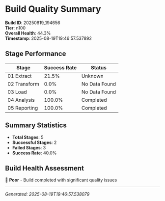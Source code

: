 # Build Quality Summary

**Build ID**: 20250819_194656  
**Tier**: n100  
**Overall Health**: 44.3%  
**Timestamp**: 2025-08-19T19:46:57.537892

## Stage Performance

| Stage | Success Rate | Status |
|-------|-------------|--------|
| 01 Extract | 21.5% | Unknown |
| 02 Transform | 0.0% | No Data Found |
| 03 Load | 0.0% | No Data Found |
| 04 Analysis | 100.0% | Completed |
| 05 Reporting | 100.0% | Completed |


## Summary Statistics

- **Total Stages**: 5
- **Successful Stages**: 2
- **Failed Stages**: 3
- **Success Rate**: 40.0%

## Build Health Assessment

🔴 **Poor** - Build completed with significant quality issues

---
*Generated: 2025-08-19T19:46:57.538079*
